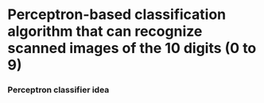 # Perceptron-based classification algorithm that can recognize scanned images of the 10 digits (0 to 9)


### Perceptron classifier idea

